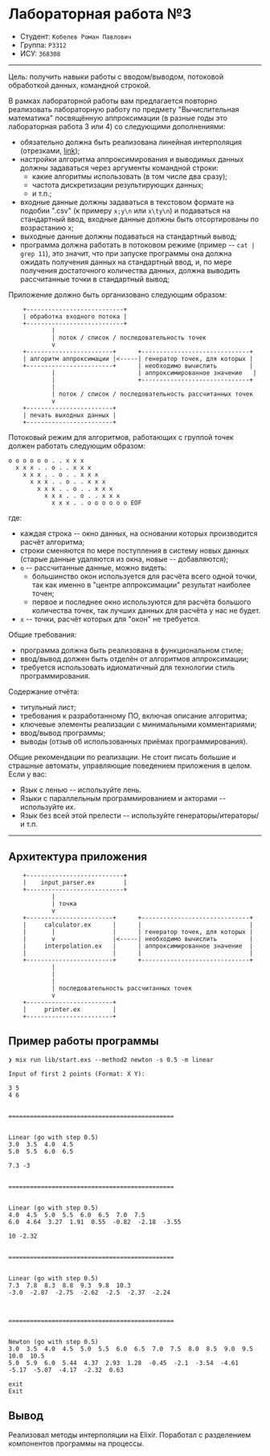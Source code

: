 # Лабораторная работа №3

- Студент: `Кобелев Роман Павлович`
- Группа: `P3312`
- ИСУ: `368308`
  
---

Цель: получить навыки работы с вводом/выводом, потоковой обработкой данных, командной строкой.

В рамках лабораторной работы вам предлагается повторно реализовать лабораторную работу по предмету "Вычислительная математика" посвящённую аппроксимации (в разные годы это лабораторная работа 3 или 4) со следующими дополнениями:

- обязательно должна быть реализована линейная интерполяция (отрезками, [link](https://en.wikipedia.org/wiki/Linear_interpolation));
- настройки алгоритма аппроксимирования и выводимых данных должны задаваться через аргументы командной строки:
  - какие алгоритмы использовать (в том числе два сразу);
  - частота дискретизации результирующих данных;
  - и т.п.;
- входные данные должны задаваться в текстовом формате на подобии ".csv" (к примеру `x;y\n` или `x\ty\n`) и подаваться на стандартный ввод, входные данные должны быть отсортированы по возрастанию x;
- выходные данные должны подаваться на стандартный вывод;
- программа должна работать в потоковом режиме (пример -- `cat | grep 11`), это значит, что при запуске программы она должна ожидать получения данных на стандартный ввод, и, по мере получения достаточного количества данных, должна выводить рассчитанные точки в стандартный вывод;

Приложение должно быть организовано следующим образом:

```text
    +---------------------------+
    | обработка входного потока |
    +---------------------------+
            |
            | поток / список / последовательность точек
            v
    +------------------------+      +------------------------------+
    | алгоритм аппроксимации |<-----| генератор точек, для которых |
    +------------------------+      | необходимо вычислить         |
            |                       | аппроксимированное значение   |
            |                       +------------------------------+
            |
            | поток / список / последовательность рассчитанных точек
            v
    +------------------------+
    | печать выходных данных |
    +------------------------+
```

Потоковый режим для алгоритмов, работающих с группой точек должен работать следующим образом:

```text
o o o o o o . . x x x
  x x x . . o . . x x x
    x x x . . o . . x x x
      x x x . . o . . x x x
        x x x . . o . . x x x
          x x x . . o . . x x x
            x x x . . o o o o o o EOF
```

где:

- каждая строка -- окно данных, на основании которых производится расчёт алгоритма;
- строки сменяются по мере поступления в систему новых данных (старые данные удаляются из окна, новые -- добавляются);
- `o` -- рассчитанные данные, можно видеть:
  - большинство окон используется для расчёта всего одной точки, так как именно в "центре аппроксимации" результат наиболее точен;
  - первое и последнее окно используются для расчёта большого количества точек, так лучших данных для расчёта у нас не будет.
- `x` -- точки, расчёт которых для "окон" не требуется.

Общие требования:

- программа должна быть реализована в функциональном стиле;
- ввод/вывод должен быть отделён от алгоритмов аппроксимации;
- требуется использовать идиоматичный для технологии стиль программирования.

Содержание отчёта:

- титульный лист;
- требования к разработанному ПО, включая описание алгоритма;
- ключевые элементы реализации с минимальными комментариями;
- ввод/вывод программы;
- выводы (отзыв об использованных приёмах программирования).

Общие рекомендации по реализации. Не стоит писать большие и страшные автоматы, управляющие поведением приложения в целом. Если у вас:

- Язык с ленью -- используйте лень.
- Языки с параллельным программированием и акторами -- используйте их.
- Язык без всей этой прелести -- используйте генераторы/итераторы/и т.п.

---

## Архитектура приложения

```text
    +---------------------------+
    |    input_parser.ex        |
    +---------------------------+
            |
            | точка
            v
    +------------------------+      +------------------------------+
    |     calculator.ex      |      |                              |
    |       |                |      | генератор точек, для которых |
    |       v                |<-----| необходимо вычислить         |
    |     interpolation.ex   |      | аппроксимированное значение  |
    |                        |      |                              |
    +------------------------+      +------------------------------+
            |
            |
            |
            | последовательность рассчитанных точек
            v
    +------------------------+
    |     printer.ex         |
    +------------------------+
```

## Пример работы программы

```text
❯ mix run lib/start.exs --method2 newton -s 0.5 -m linear

Input of first 2 points (Format: X Y):

3 5
4 6


==============================================


Linear (go with step 0.5)
3.0  3.5  4.0  4.5  
5.0  5.5  6.0  6.5  

7.3 -3


==============================================


Linear (go with step 0.5)
4.0  4.5  5.0  5.5  6.0  6.5  7.0  7.5  
6.0  4.64  3.27  1.91  0.55  -0.82  -2.18  -3.55  

10 -2.32


==============================================


Linear (go with step 0.5)
7.3  7.8  8.3  8.8  9.3  9.8  10.3  
-3.0  -2.87  -2.75  -2.62  -2.5  -2.37  -2.24  



==============================================


Newton (go with step 0.5)
3.0  3.5  4.0  4.5  5.0  5.5  6.0  6.5  7.0  7.5  8.0  8.5  9.0  9.5  10.0  10.5  
5.0  5.9  6.0  5.44  4.37  2.93  1.28  -0.45  -2.1  -3.54  -4.61  -5.17  -5.07  -4.17  -2.32  0.63  

exit
Exit
```

## Вывод

Реализовал методы интерполяции на Elixir. Поработал с разделением компонентов программы на процессы.
